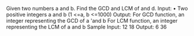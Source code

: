 Given two numbers a and b. Find the GCD and LCM of and d.
Input:
• Two positive integers a and b (1 <=a, b <=1000)
Output:
For GCD function, an integer representing the GCD of a 'and b
For LCM function, an integer representing the LCM of a and b
Sample Input:
12 18
Output:
6
36
